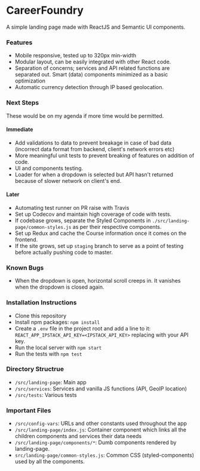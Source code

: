 # CareerFoundry
A simple landing page made with ReactJS and Semantic UI components.

### Features
- Mobile responsive, tested up to 320px min-width
- Modular layout, can be easily integrated with other React code.
- Separation of concerns; services and API related functions are separated out. Smart (data) components minimized as a basic optimization
- Automatic currency detection through IP based geolocation.

### Next Steps
These would be on my agenda if more time would be permitted.

#### Immediate
- Add validations to data to prevent breakage in case of bad data (incorrect data format from backend, client's network errors etc)
- More meaningful unit tests to prevent breaking of features on addition of code.
- UI and components testing.
- Loader for when a dropdown is selected but API hasn't returned  because of slower network on client's end.

#### Later
- Automating test runner on PR raise with Travis
- Set up Codecov and maintain high coverage of code with tests.
- If codebase grows, separate the Styled Components in `./src/landing-page/common-styles.js` as per their respective components.
- Set up Redux and cache the Course information once it comes on the frontend.
- If the site grows, set up `staging` branch to serve as a point of testing before actually pushing code to master.

### Known Bugs
- When the dropdown is open, horizontal scroll creeps in. It vanishes when the dropdown is closed again.

### Installation Instructions
- Clone this repository
- Install npm packages: `npm install`
- Create a `.env` file in the project root and add a line to it: `REACT_APP_IPSTACK_API_KEY=<IPSTACK_API_KEY>` replacing with your API key.
- Run the local server with `npm start`
- Run the tests with `npm test`

### Directory Structrue
- `/src/landing-page`: Main app
- `/src/services`: Services and vanilla JS functions (API, GeoIP location)
- `/src/tests`: Various tests

### Important Files
- `/src/config-vars`: URLs and other constants used throughout the app
- `/src/landing-page/index.js`: Container component which links all the children components and services their data needs
- `/src/landing-page/components/*`: Dumb components rendered by landing-page.
- `src/landing-page/common-styles.js`: Common CSS (styled-components) used by all the components.